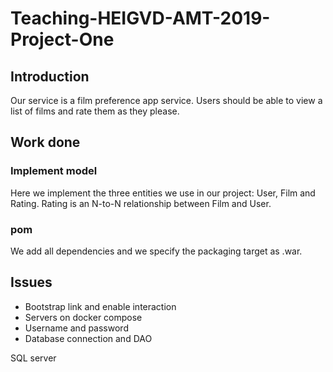 # Teaching-HEIGVD-AMT-2019-Project-One
## Introduction
Our service is a film preference app service. Users should be able to view a list of films and rate them as they
please.

## Work done
### Implement model
Here we implement the three entities we use in our project: User, Film and Rating. Rating is an N-to-N relationship
between Film and User.

### pom
We add all dependencies and we specify the packaging target as .war.


## Issues
- Bootstrap link and enable interaction
- Servers on docker compose
- Username and password
- Database connection and DAO

SQL server